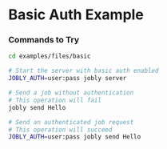 # Basic Auth Example

### Commands to Try

```bash
cd examples/files/basic

# Start the server with basic auth enabled
JOBLY_AUTH=user:pass jobly server

# Send a job without authentication
# This operation will fail
jobly send Hello

# Send an authenticated job request
# This operation will succeed
JOBLY_AUTH=user:pass jobly send Hello
```

